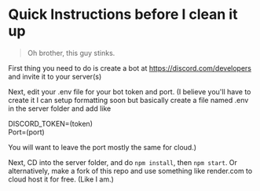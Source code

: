# Quick Instructions before I clean it up

> Oh brother, this guy stinks.

First thing you need to do is create a bot at https://discord.com/developers and invite it to your server(s)

Next, edit your .env file for your bot token and port. (I believe you'll have to create it I can setup formatting soon but basically create a file named .env in the server folder and add like

DISCORD_TOKEN=(token)  
Port=(port)

You will want to leave the port mostly the same for cloud.)

Next, CD into the server folder, and do ```npm install```, then ```npm start```.
Or alternatively, make a fork of this repo and use something like render.com to cloud host it for free. (Like I am.)
